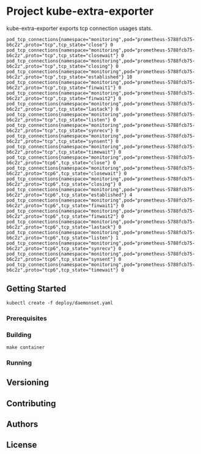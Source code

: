
# Project kube-extra-exporter

<!-- Write one paragraph of this project description here -->
kube-extra-exporter exports tcp connection usages stats. 

```
pod_tcp_connections{namespace="monitoring",pod="prometheus-5788fcb75-b6c2z",proto="tcp",tcp_state="close"} 0
pod_tcp_connections{namespace="monitoring",pod="prometheus-5788fcb75-b6c2z",proto="tcp",tcp_state="closewait"} 0
pod_tcp_connections{namespace="monitoring",pod="prometheus-5788fcb75-b6c2z",proto="tcp",tcp_state="closing"} 0
pod_tcp_connections{namespace="monitoring",pod="prometheus-5788fcb75-b6c2z",proto="tcp",tcp_state="established"} 10
pod_tcp_connections{namespace="monitoring",pod="prometheus-5788fcb75-b6c2z",proto="tcp",tcp_state="finwait1"} 0
pod_tcp_connections{namespace="monitoring",pod="prometheus-5788fcb75-b6c2z",proto="tcp",tcp_state="finwait2"} 0
pod_tcp_connections{namespace="monitoring",pod="prometheus-5788fcb75-b6c2z",proto="tcp",tcp_state="lastack"} 0
pod_tcp_connections{namespace="monitoring",pod="prometheus-5788fcb75-b6c2z",proto="tcp",tcp_state="listen"} 0
pod_tcp_connections{namespace="monitoring",pod="prometheus-5788fcb75-b6c2z",proto="tcp",tcp_state="synrecv"} 0
pod_tcp_connections{namespace="monitoring",pod="prometheus-5788fcb75-b6c2z",proto="tcp",tcp_state="synsent"} 0
pod_tcp_connections{namespace="monitoring",pod="prometheus-5788fcb75-b6c2z",proto="tcp",tcp_state="timewait"} 0
pod_tcp_connections{namespace="monitoring",pod="prometheus-5788fcb75-b6c2z",proto="tcp6",tcp_state="close"} 0
pod_tcp_connections{namespace="monitoring",pod="prometheus-5788fcb75-b6c2z",proto="tcp6",tcp_state="closewait"} 0
pod_tcp_connections{namespace="monitoring",pod="prometheus-5788fcb75-b6c2z",proto="tcp6",tcp_state="closing"} 0
pod_tcp_connections{namespace="monitoring",pod="prometheus-5788fcb75-b6c2z",proto="tcp6",tcp_state="established"} 4
pod_tcp_connections{namespace="monitoring",pod="prometheus-5788fcb75-b6c2z",proto="tcp6",tcp_state="finwait1"} 0
pod_tcp_connections{namespace="monitoring",pod="prometheus-5788fcb75-b6c2z",proto="tcp6",tcp_state="finwait2"} 0
pod_tcp_connections{namespace="monitoring",pod="prometheus-5788fcb75-b6c2z",proto="tcp6",tcp_state="lastack"} 0
pod_tcp_connections{namespace="monitoring",pod="prometheus-5788fcb75-b6c2z",proto="tcp6",tcp_state="listen"} 1
pod_tcp_connections{namespace="monitoring",pod="prometheus-5788fcb75-b6c2z",proto="tcp6",tcp_state="synrecv"} 0
pod_tcp_connections{namespace="monitoring",pod="prometheus-5788fcb75-b6c2z",proto="tcp6",tcp_state="synsent"} 0
pod_tcp_connections{namespace="monitoring",pod="prometheus-5788fcb75-b6c2z",proto="tcp6",tcp_state="timewait"} 0
```

## Getting Started

```
kubectl create -f deploy/daemonset.yaml
```

### Prerequisites

<!-- Describe packages, tools and everything we needed here -->

### Building

<!-- Describe how to build this project -->

```
make container
```

### Running

<!-- Describe how to run this project -->

## Versioning

<!-- Place versions of this project and write comments for every version -->

## Contributing

<!-- Tell others how to contribute this project -->

## Authors

<!-- Put authors here -->

## License

<!-- A link to license file -->

